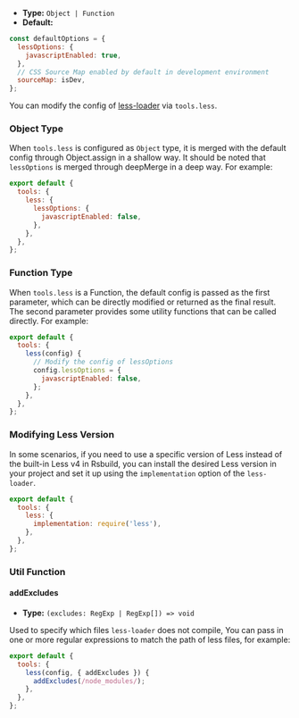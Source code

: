 - **Type:** `Object | Function`
- **Default:**

```js
const defaultOptions = {
  lessOptions: {
    javascriptEnabled: true,
  },
  // CSS Source Map enabled by default in development environment
  sourceMap: isDev,
};
```

You can modify the config of [less-loader](https://github.com/webpack-contrib/less-loader) via `tools.less`.

### Object Type

When `tools.less` is configured as `Object` type, it is merged with the default config through Object.assign in a shallow way. It should be noted that `lessOptions` is merged through deepMerge in a deep way. For example:

```js
export default {
  tools: {
    less: {
      lessOptions: {
        javascriptEnabled: false,
      },
    },
  },
};
```

### Function Type

When `tools.less` is a Function, the default config is passed as the first parameter, which can be directly modified or returned as the final result. The second parameter provides some utility functions that can be called directly. For example:

```js
export default {
  tools: {
    less(config) {
      // Modify the config of lessOptions
      config.lessOptions = {
        javascriptEnabled: false,
      };
    },
  },
};
```

### Modifying Less Version

In some scenarios, if you need to use a specific version of Less instead of the built-in Less v4 in Rsbuild, you can install the desired Less version in your project and set it up using the `implementation` option of the `less-loader`.

```js
export default {
  tools: {
    less: {
      implementation: require('less'),
    },
  },
};
```

### Util Function

#### addExcludes

- **Type:** `(excludes: RegExp | RegExp[]) => void`

Used to specify which files `less-loader` does not compile, You can pass in one or more regular expressions to match the path of less files, for example:

```js
export default {
  tools: {
    less(config, { addExcludes }) {
      addExcludes(/node_modules/);
    },
  },
};
```
